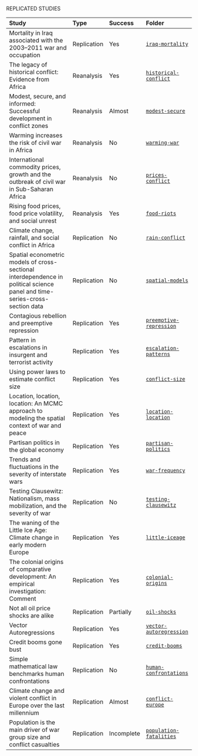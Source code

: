 REPLICATED STUDIES

| Study                                                                                                                       | Type        | Success | Folder |
| :-------------------------------------------------------------------------------------------------------------------------- | :---------- | :------ | :----- |
| Mortality in Iraq associated with the 2003–2011 war and occupation                                                          |Replication | Yes     | [`iraq-mortality`](https://github.com/CommonEconomist/replications/tree/master/iraq-mortality) |
| The legacy of historical conflict: Evidence from Africa                                                                     |Reanalysis | Yes      | [`historical-conflict`](https://github.com/CommonEconomist/replications/tree/master/historical-conflict) |
| Modest, secure, and informed: Successful development in conflict zones                                                      |Reanalysis | Almost   | [`modest-secure`](https://github.com/CommonEconomist/replications/tree/master/modest-secure) |
| Warming increases the risk of civil war in Africa                                                                           |Reanalysis | No       | [`warming-war`](https://github.com/CommonEconomist/replications/tree/master/warming-war) |
| International commodity prices, growth and the outbreak of civil war in Sub-Saharan Africa                                  |Reanalysis | No       | [`prices-conflict`](https://github.com/CommonEconomist/replications/tree/master/prices-conflict) |
| Rising food prices, food price volatility, and social unrest                                                                |Reanalysis | Yes      | [`food-riots`](https://github.com/CommonEconomist/replications/tree/master/food-riots) |
| Climate change, rainfall, and social conflict in Africa                                                                     |Replication| No       | [`rain-conflict`](https://github.com/CommonEconomist/replications/tree/master/rain-conflict) |
| Spatial econometric models of cross-sectional interdependence in political science panel and time-series-cross-section data |Replication| No       | [`spatial-models`](https://github.com/CommonEconomist/replications/tree/master/spatial-models) |
| Contagious rebellion and preemptive repression                                                                              |Replication| Yes     | [`preemptive-repression`](https://github.com/CommonEconomist/replications/tree/master/preemptive-repression) |
| Pattern in escalations in insurgent and terrorist activity                                                                  |Replication| Yes     | [`escalation-patterns`](https://github.com/CommonEconomist/replications/tree/master/escalation-patterns) |
| Using power laws to estimate conflict size                                                                                  |Replication | Yes    | [`conflict-size`](https://github.com/CommonEconomist/replications/tree/master/conflict-size) |
| Location, location, location: An MCMC approach to modeling the spatial context of war and peace                             |Replication | Yes    | [`location-location`](https://github.com/CommonEconomist/replications/tree/master/location-location) |
| Partisan politics in the global economy                                                                                     |Replication | Yes    |[`partisan-politics`](https://github.com/CommonEconomist/replications/tree/master/partisan-politics)|
| Trends and fluctuations in the severity of interstate wars                                                                  |Replication | Yes    | [`war-frequency`](https://github.com/CommonEconomist/replications/tree/master/war-frequency) |
| Testing Clausewitz: Nationalism, mass mobilization, and the severity of war                                                 |Replication | No     | [`testing-clausewitz`](https://github.com/CommonEconomist/replications/tree/master/testing-clausewitz) |
| The waning of the Little Ice Age: Climate change in early modern Europe                                                     |Replication | Yes    | [`little-iceage`](https://github.com/CommonEconomist/replications/tree/master/little-iceage) |
| The colonial origins of comparative development: An empirical investigation: Comment                                        |Replication | Yes    | [`colonial-origins`](https://github.com/CommonEconomist/replications/tree/master/colonial-origins)|
| Not all oil price shocks are alike                                                                                          |Replication |Partially| [`oil-shocks`](https://github.com/CommonEconomist/replications/tree/master/oil-shocks) |
| Vector Autoregressions                                                                                                      |Replication | Yes    | [`vector-autoregression`](https://github.com/CommonEconomist/replications/tree/master/vector-autoregression) |
| Credit booms gone bust                                                                                                      |Replication | Yes    | [`credit-booms`](https://github.com/CommonEconomist/replications/tree/master/credit-booms) |
| Simple mathematical law benchmarks human confrontations                                                                     |Replication | No     | [`human-confrontations`](https://github.com/CommonEconomist/replications/tree/master/human-confrontations) |
| Climate change and violent conflict in Europe over the last millennium                                                      |Replication | Almost | [`conflict-europe`](https://github.com/CommonEconomist/replications/tree/master/conflict-europe) |
| Population is the main driver of war group size and conflict casualties                                                     |Replication |Incomplete| [`population-fatalities`](https://github.com/CommonEconomist/replications/tree/master/population-fatalities)|

